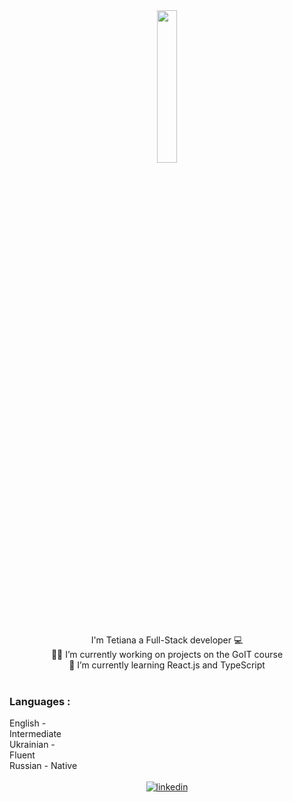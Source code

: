<div align="center">
  <img
    src="https://media0.giphy.com/media/v1.Y2lkPTc5MGI3NjExaDcyMG54ZXU0aTR0eWc4amgxMXd1bnAwbzFoc2Nnc2QxcjUwdHoybyZlcD12MV9pbnRlcm5hbF9naWZfYnlfaWQmY3Q9Zw/1PuaB8sUsu6kOm4gnF/giphy.gif"
    align="center"
    style="width: 25%"
  />
</div>

###
<div align="center">I'm Tetiana a Full-Stack developer 💻</div>

<div align="center">
  👩‍💻 I’m currently working on projects on the GoIT course
</div>

<div align="center">🌱 I’m currently learning React.js and TypeScript</div>

<br />

<!-- <table><tr><td valign="top" width="33%"> -->

### Languages :

<div style="display: flex; align-items: flex-start; align: center">
  <table align="center">
    <tr>
      English - Intermediate
    </tr>
    <br />
    <tr>
      Ukrainian - Fluent
    </tr>
    <br />
    <tr>
      Russian - Native
    </tr>
  </table>
</div>
<br />
<div align="center">
  <a href="https://linkedin.com/in/petrenkotetiana" target="_blank">
    <img
    src=https://img.shields.io/badge/linkedin-%231E77B5.svg?&style=for-the-badge&logo=linkedin&logoColor=white
    alt=linkedin style="margin-bottom: 5px;" />
  </a>
</div>
<br/>  
